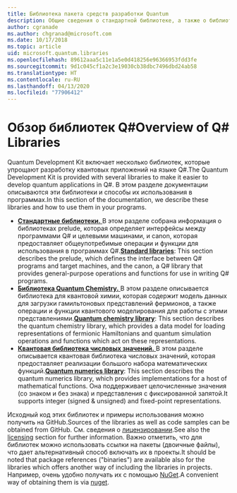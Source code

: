 ```yaml
---
title: Библиотека пакета средств разработки Quantum
description: Общие сведения о стандартной библиотеке, а также о библиотеках химии и числовых значений в составе Microsoft Quantum Development Kit.
author: cgranade
ms.author: chgranad@microsoft.com
ms.date: 10/17/2018
ms.topic: article
uid: microsoft.quantum.libraries
ms.openlocfilehash: 89612aaa5c11e1a5e0d418256e96366953fdd3fe
ms.sourcegitcommit: 9d1c045cf1a2c3e19030cb38dbc7496dbd24ab58
ms.translationtype: HT
ms.contentlocale: ru-RU
ms.lasthandoff: 04/13/2020
ms.locfileid: "77906412"
---
```

# <a name="overview-of-q-libraries"></a><span data-ttu-id="5e486-103">Обзор библиотек Q#</span><span class="sxs-lookup"><span data-stu-id="5e486-103">Overview of Q# Libraries</span></span>
<span data-ttu-id="5e486-104">Quantum Development Kit включает несколько библиотек, которые упрощают разработку квантовых приложений на языке Q#.</span><span class="sxs-lookup"><span data-stu-id="5e486-104">The Quantum Development Kit is provided with several libraries to make it easier to develop quantum applications in Q#.</span></span>
<span data-ttu-id="5e486-105">В этом разделе документации описываются эти библиотеки и способы их использования в программах.</span><span class="sxs-lookup"><span data-stu-id="5e486-105">In this section of the documentation, we describe these libraries and how to use them in your programs.</span></span>

- <span data-ttu-id="5e486-106">[**Стандартные библиотеки.** ](xref:microsoft.quantum.libraries.standard.intro) В этом разделе собрана информация о библиотеках prelude, которая определяет интерфейсы между программами Q# и целевыми машинами, и canon, которая предоставляет общеупотребимые операции и функции для использования в программах Q#.</span><span class="sxs-lookup"><span data-stu-id="5e486-106">[**Standard libraries**](xref:microsoft.quantum.libraries.standard.intro): This section describes the prelude, which defines the interface between Q# programs and target machines, and the canon, a Q# library that provides general-purpose operations and functions for use in writing Q# programs.</span></span>
- <span data-ttu-id="5e486-107">[**Библиотека Quantum Chemistry.** ](xref:microsoft.quantum.chemistry.concepts.intro) В этом разделе описывается библиотека для квантовой химии, которая содержит модель данных для загрузки гамильтоновых представлений фермионов, а также операции и функции квантового моделирования для работы с этими представлениями.</span><span class="sxs-lookup"><span data-stu-id="5e486-107">[**Quantum chemistry library**](xref:microsoft.quantum.chemistry.concepts.intro): This section describes the quantum chemistry library, which provides a data model for loading representations of fermionic Hamiltonians and quantum simulation operations and functions which act on these representations.</span></span>
- <span data-ttu-id="5e486-108">[**Квантовая библиотека числовых значений.** ](xref:microsoft.quantum.numerics.intro) В этом разделе описывается квантовая библиотека числовых значений, которая предоставляет реализации большого набора математических функций.</span><span class="sxs-lookup"><span data-stu-id="5e486-108">[**Quantum numerics library**](xref:microsoft.quantum.numerics.intro): This section describes the quantum numerics library, which provides implementations for a host of mathematical functions.</span></span> <span data-ttu-id="5e486-109">Она поддерживает целочисленные значения (со знаком и без знака) и представления с фиксированной запятой.</span><span class="sxs-lookup"><span data-stu-id="5e486-109">It supports integer (signed & unsigned) and fixed-point representations.</span></span>

<span data-ttu-id="5e486-110">Исходный код этих библиотек и примеры использования можно получить на GitHub.</span><span class="sxs-lookup"><span data-stu-id="5e486-110">Sources of the libraries as well as code samples can be obtained from GitHub.</span></span> <span data-ttu-id="5e486-111">См. сведения о [лицензировании](xref:microsoft.quantum.libraries.licensing).</span><span class="sxs-lookup"><span data-stu-id="5e486-111">See also the [licensing](xref:microsoft.quantum.libraries.licensing) section for further information.</span></span> <span data-ttu-id="5e486-112">Важно отметить, что для библиотек можно использовать ссылки на пакеты (двоичные файлы), что дает альтернативный способ включать их в проекты.</span><span class="sxs-lookup"><span data-stu-id="5e486-112">It should be noted that package references ("binaries") are available also for the libraries which offers another way of including the libraries in projects.</span></span> <span data-ttu-id="5e486-113">Например, очень удобно получать их с помощью [NuGet](https://nuget.org).</span><span class="sxs-lookup"><span data-stu-id="5e486-113">A convenient way of obtaining them is via [nuget](https://nuget.org).</span></span>
